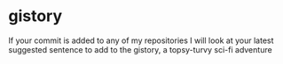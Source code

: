 # gistory
If your commit is added to any of my repositories I will look at your latest suggested sentence to add to the gistory, a topsy-turvy sci-fi adventure
